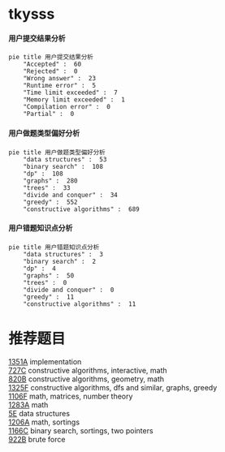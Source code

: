 # tkysss

<!-- tabs:start -->



#### **用户提交结果分析**

```mermaid
pie title 用户提交结果分析
    "Accepted" :  60
    "Rejected" :  0
    "Wrong answer" :  23
    "Runtime error" :  5
    "Time limit exceeded" :  7
    "Memory limit exceeded" :  1
    "Compilation error" :  0
    "Partial" :  0
```

#### **用户做题类型偏好分析**

```mermaid
pie title 用户做题类型偏好分析
    "data structures" :  53
    "binary search" :  108
    "dp" :  108
    "graphs" :  280
    "trees" :  33
    "divide and conquer" :  34
    "greedy" :  552
    "constructive algorithms" :  689
```
#### **用户错题知识点分析**

```mermaid
pie title 用户错题知识点分析
    "data structures" :  3
    "binary search" :  2
    "dp" :  4
    "graphs" :  50
    "trees" :  0
    "divide and conquer" :  0
    "greedy" :  11
    "constructive algorithms" :  11
```



<!-- tabs:end -->
# 推荐题目
[1351A](https://codeforces.com/contest/1351/problem/A)		implementation		  
[727C](https://codeforces.com/contest/727/problem/C)		constructive algorithms,
                        interactive,
                        math		  
[820B](https://codeforces.com/contest/820/problem/B)		constructive algorithms,
                        geometry,
                        math		  
[1325F](https://codeforces.com/contest/1325/problem/F)		constructive algorithms,
                        dfs and similar,
                        graphs,
                        greedy		  
[1106F](https://codeforces.com/contest/1106/problem/F)		math,
                        matrices,
                        number theory		  
[1283A](https://codeforces.com/contest/1283/problem/A)		math		  
[5E](https://codeforces.com/contest/5/problem/E)		data structures		  
[1206A](https://codeforces.com/contest/1206/problem/A)		math,
                        sortings		  
[1166C](https://codeforces.com/contest/1166/problem/C)		binary search,
                        sortings,
                        two pointers		  
[922B](https://codeforces.com/contest/922/problem/B)		brute force		  
